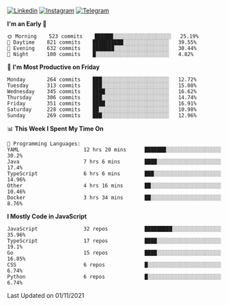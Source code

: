 [![Linkedin](https://img.shields.io/badge/-Archie-blue?style=flat-square&labelColor=gray&logo=Linkedin&logoColor=white&link=https://www.linkedin.com/in/archisdi)](https://www.linkedin.com/in/archisdi)
[![Instagram](https://img.shields.io/badge/-@archisdi-orange?style=flat-square&labelColor=gray&logo=Instagram&logoColor=white&link=https://www.instagram.com/archisdi)](https://www.instagram.com/archisdi)
[![Telegram](https://img.shields.io/badge/-aai-informational?style=flat-square&labelColor=gray&logo=telegram&logoColor=white&link=https://t.me/archisdi)](https://t.me/archisdi)

<!--START_SECTION:waka-->
**I'm an Early 🐤** 

```text
🌞 Morning    523 commits    ██████░░░░░░░░░░░░░░░░░░░   25.19% 
🌆 Daytime    821 commits    ██████████░░░░░░░░░░░░░░░   39.55% 
🌃 Evening    632 commits    ███████░░░░░░░░░░░░░░░░░░   30.44% 
🌙 Night      100 commits    █░░░░░░░░░░░░░░░░░░░░░░░░   4.82%

```
📅 **I'm Most Productive on Friday** 

```text
Monday       264 commits    ███░░░░░░░░░░░░░░░░░░░░░░   12.72% 
Tuesday      313 commits    ███░░░░░░░░░░░░░░░░░░░░░░   15.08% 
Wednesday    345 commits    ████░░░░░░░░░░░░░░░░░░░░░   16.62% 
Thursday     306 commits    ███░░░░░░░░░░░░░░░░░░░░░░   14.74% 
Friday       351 commits    ████░░░░░░░░░░░░░░░░░░░░░   16.91% 
Saturday     228 commits    ██░░░░░░░░░░░░░░░░░░░░░░░   10.98% 
Sunday       269 commits    ███░░░░░░░░░░░░░░░░░░░░░░   12.96%

```


📊 **This Week I Spent My Time On** 

```text
💬 Programming Languages: 
YAML                     12 hrs 20 mins      ███████░░░░░░░░░░░░░░░░░░   30.2% 
Java                     7 hrs 6 mins        ████░░░░░░░░░░░░░░░░░░░░░   17.4% 
TypeScript               6 hrs 6 mins        ███░░░░░░░░░░░░░░░░░░░░░░   14.96% 
Other                    4 hrs 16 mins       ██░░░░░░░░░░░░░░░░░░░░░░░   10.46% 
Docker                   3 hrs 34 mins       ██░░░░░░░░░░░░░░░░░░░░░░░   8.76%

```

**I Mostly Code in JavaScript** 

```text
JavaScript               32 repos            █████████░░░░░░░░░░░░░░░░   35.96% 
TypeScript               17 repos            ████░░░░░░░░░░░░░░░░░░░░░   19.1% 
Go                       15 repos            ████░░░░░░░░░░░░░░░░░░░░░   16.85% 
CSS                      6 repos             █░░░░░░░░░░░░░░░░░░░░░░░░   6.74% 
Python                   6 repos             █░░░░░░░░░░░░░░░░░░░░░░░░   6.74%

```



 Last Updated on 01/11/2021
<!--END_SECTION:waka-->